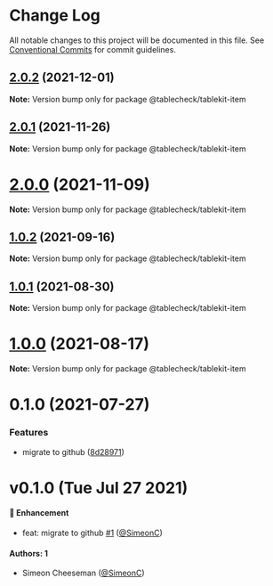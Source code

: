 # Change Log

All notable changes to this project will be documented in this file.
See [Conventional Commits](https://conventionalcommits.org) for commit guidelines.

## [2.0.2](https://github.com/tablecheck/tablekit/compare/@tablecheck/tablekit-item@2.0.1...@tablecheck/tablekit-item@2.0.2) (2021-12-01)

**Note:** Version bump only for package @tablecheck/tablekit-item





## [2.0.1](https://github.com/tablecheck/tablekit/compare/@tablecheck/tablekit-item@2.0.0...@tablecheck/tablekit-item@2.0.1) (2021-11-26)

**Note:** Version bump only for package @tablecheck/tablekit-item





# [2.0.0](https://github.com/tablecheck/tablekit/compare/@tablecheck/tablekit-item@1.0.2...@tablecheck/tablekit-item@2.0.0) (2021-11-09)

**Note:** Version bump only for package @tablecheck/tablekit-item





## [1.0.2](https://github.com/tablecheck/tablekit/compare/@tablecheck/tablekit-item@1.0.1...@tablecheck/tablekit-item@1.0.2) (2021-09-16)

**Note:** Version bump only for package @tablecheck/tablekit-item





## [1.0.1](https://github.com/tablecheck/tablekit/compare/@tablecheck/tablekit-item@1.0.0...@tablecheck/tablekit-item@1.0.1) (2021-08-30)

**Note:** Version bump only for package @tablecheck/tablekit-item





# [1.0.0](https://github.com/tablecheck/tablekit/compare/@tablecheck/tablekit-item@0.1.0...@tablecheck/tablekit-item@1.0.0) (2021-08-17)

**Note:** Version bump only for package @tablecheck/tablekit-item





# 0.1.0 (2021-07-27)


### Features

* migrate to github ([8d28971](https://github.com/tablecheck/tablekit/commit/8d28971175010fcb2a3cd9c48a749e7af1bdc9f9))





# v0.1.0 (Tue Jul 27 2021)

#### 🚀 Enhancement

- feat: migrate to github [#1](https://github.com/tablecheck/tablekit/pull/1) ([@SimeonC](https://github.com/SimeonC))

#### Authors: 1

- Simeon Cheeseman ([@SimeonC](https://github.com/SimeonC))
